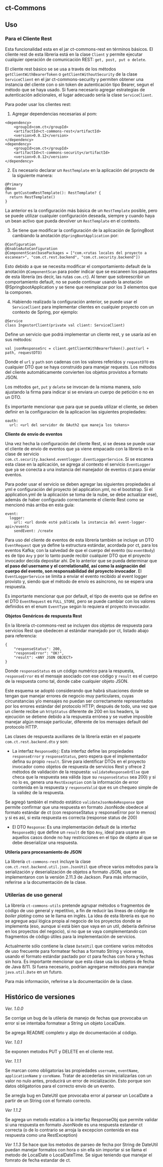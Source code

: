 ct-Commons
---

## Uso

### Para el Cliente Rest

Esta funcionalidad esta en el jar ct-commons-rest en términos básicos. El cliente rest de esta libreria
está en la clase `Client` y permite ejecutar cualquier operación de comunicación REST: `get, post, put o delete`.

El cliente rest básico se se usa a través de los métodos `getClientWithBearerToken` o `getClientWithoutSecurity` de la
clase `ServiceClient` en el jar ct-commons-security y permiten obtener una instancia del cliente con o 
sin token de autenticación tipo Bearer, segun el método que se haya usado. Si fuera necesario agregar estrategias de autenticación adicionales, 
el lugar adecuado sería la clase `ServiceClient`.

Para poder usar los clientes rest: 

1. Agregar dependencias necesarias al pom:
```
<dependency>
    <groupId>com.ct</groupId>
    <artifactId>ct-commons-rest</artifactId>
    <version>0.0.12</version>
</dependency>
<dependency>
    <groupId>com.ct</groupId>
    <artifactId>ct-commons-security</artifactId>
    <version>0.0.12</version>
</dependency>
```
2. Es necesario declarar un `RestTemplate` en la aplicación del proyecto de la siguiente manera:

```
@Primary
@Bean
fun getCustomRestTemplate(): RestTemplate? {
  return RestTemplate()
}  
```
La anterior es la configuración más básica de un `RestTemplate` posible, pero se puede utilizar cualquier configuración
deseada, siempre y cuando haya un bean activo que pueda devolver un `RestTemplate` en el contexto.

3. Se tiene que modificar la configuración de la aplicación de SpringBoot cambiando la anotación `@SpringBootApplication` por:

```
@Configuration
@EnableAutoConfiguration
@ComponentScan(basePackages = ["com.<rutas locales del proyecto a escanear>", "com.ct.rest.backend", "com.ct.security.backend"])
```
Esto debido a que se necesita modificar el comportamiento default de la anotación `@ComponentScan` para poder indicar
que se escaneen los paquetes de esta librería (es decir, las rutas `com.ct`). Al tener que sobreescribir un
comportamiento default, no se puede continuar usando la anotación @SpringbootApplication y se tiene que reemplazar por los 3
elementos que la componen.

4. Habiendo realizado la configuración anterior, se puede usar el `ServiceClient` para implementar clientes en 
cualquier proyecto con un contexto de Spring, por ejemplo:

```
@Service
class IngestorClient(private val client: ServiceClient)
``` 
Define un servicio que podrá implementar un cliente rest, y se usaría así en sus métodos:

```
val jsonResponseSrc = client.getClientWithBearerToken().post(url + path, requestDTO)
```
Donde el `url` y `path` son cadenas con los valores referidos y `requestDTO` es cualquier DTO que se
haya construido para manejar requests. Los métodos del cliente automáticamente convierten los objetos 
provistos a formato JSON.

Los métodos `get`, `put` y `delete` se invocan de la misma manera, solo ajustando la firma para indicar si se
enviara un cuerpo de petición o no en un DTO.

Es importante mencionar que para que se pueda utilizar el cliente, se deben definir en la configuracion de la aplicacion
las siguientes propiedades:

``` 
oauth:
  url: <url del servidor de OAuth2 que maneja los tokens>
```

**Cliente de envío de eventos**

Una vez hecha la configuración del cliente Rest, si se desea se puede usar el cliente de envío de eventos que ya viene empacado con la librería
en la clase de servicio `com.ct.security.backend.eventlogger.EventLoggerService`. Si se escanea esta clase
en la aplicación, se agrega al contexto el servicio `EventLogger` que ya se conecta a una instancia del manejador de 
eventos ct para enviar eventos.

Para poder usar el servicio se deben agregar las siguientes propiedades al yml e configuración del proyecto (el application.yml, no el bootstrap. Si el application.yml de la aplicación
se toma de la nube, se debe actualizar ese), además de haber configurado correctamente el cliente Rest como se mencionó más arriba en esta guía:

```
event:
  logger:
    url: <url donde esté publicada la instancia del event-logger-api>/events
    sendEvent: /create
```
Para uso del cliente de eventos de esta librería también se incluye un DTO `EventRequest` que ya define la estructura
estándar, acordada por ct, para los eventos Kafka; con la salvedad de que el cuerpo del evento (su `eventBody`) es
de tipo `Any` y por lo tanto puede recibir cualquier DTO que el proyecto invocador decida depositar ahí. De lo anterior que
se pueda determinar que **el paso del username y el correlationalId, así como la asignación del cuerpo del evento, son responsabilidad
del proyecto invocador**. El `EventLoggerService` se limita a enviar el evento recibido al event logger provisto y, siendo
que el método de envío es asíncrono, no se espera una respuesta. 

Es importante mencionar que por default, el tipo de evento que se define en el DTO `EventRequest` es `FULL_STORE`, pero se puede cambiar
con los valores definidos en el enum `EventType` según lo requiera el proyecto invocador.

**Objetos Genéricos de respuesta Rest**

En la librería ct-commons-rest se incluyen dos objetos de respuesta para servicios Rest que obedecen al estándar manejado por 
ct, listado abajo para referencia:

```
{
	"responseStatus": 200,
	"responseError": "OK!",
	"result": <ANY JSON OBJECT>
}
```
Donde `responseStatus` es un código numérico para la respuesta, `responseError` es el mensaje asociado con ese código y
`result` es el cuerpo de la respuesta como tal, donde cabe cualquier objeto JSON.

Este esquema se adoptó considerando que habrá situaciones donde se tengan que manejar errores de negocio muy particulares, cuyas
circunstancias y/o mensajes no puedan ser correctamente representados por los errores estándar del protocolo HTTP; después de todo, 
una vez que un cliente recibe un `httpStatus` diferente de 200 en los headers, la ejecución se detiene debido a la respuesta errónea
y se vuelve imposible manejar algún mensaje particular, diferente de los mensajes default del protocolo HTTP.

Las clases de respuesta auxiliares de la librería están en el paquete `com.ct.rest.backend.dto` y son: 

- La interfaz `ResponseObj`: Esta interfaz define las propiedades `responseError` y `responseStatus`, pero espera que el implementador 
defina su propio `result`. Sirve para identificar DTOs en el proyecto invocador como objetos de respuesta de servicios Rest y ofrece 2
métodos de validación de la respuesta: `validateResponseOrElse` que checa que la respuesta sea válida (que su `responseStatus` sea 200)
y si no lo es, genera una `RestException` con la información de error contenida en la respuesta y `responseValid` que es un chequeo simple
de la validez de la respuesta. 

Se agregó también el método estático `validateJsonNodeResponse` que permite confirmar que una respuesta en formato JsonNode 
obedece al formato estándar de ct (con responseStatus y responseError por lo menos) y si es así, si esta respuesta es correcta (response status de 200)

- El DTO `Response`: Es una implementación default de la interfaz `ResponseObj` que define un `result` de tipo `Any`, ideal para usarse en 
aquellos casos donde no hay restricciones en el tipo de objeto al que se debe deserializar una respuesta.

**Utilería para procesamiento de JSON**

La librería `ct-commons-rest` incluye la clase `com.ct.rest.backend.util.json.JsonUtil` que ofrece varios métodos para la 
serialización y deserialización de objetos a formato JSON, que se implementaron con la versión 2.11.3 de Jackson. Para más información,
referirse a la documentación de la clase.

### Utilerías de uso general

La librería `ct-commons-utils` pretende agrupar métodos o fragmentos de código de uso general y repetitivo, a fin
de reducir las líneas de código de *boiler plating* como se le llama en inglés. La idea de esta librería es que
no se agregue aquí lógica propia al negocio de los proyectos donde se implementa (eso, aunque sí está bien que vaya en un
util, debería definirse en los proyectos del negocio), si no que se vaya complementando con fragmentos de código útiles 
para la implementación de servicios.

Actualmente sólo contiene la clase `DateUtil` que contiene varios métodos de uso frecuente para formatear fechas a formato String
y viceversa, usando el formato estándar pactado por ct para fechas con hora y fechas sin hora. Es importante mencionar que
esta clase usa los objetos de fecha de Java 8/11. Si fuera necesario, podrían agregarse métodos para manejar `java.util.Date` en un 
futuro.

Para más información, referirse a la documentación de la clase.
## Histórico de versiones
*Ver. 1.0.0*

Se corrige un bug de la utileria de manejo de fechas que provocaba un error si se intentaba formatear
a String un objeto LocalDate.

Se agrega README completo y algo de documentación al código.

*Ver. 1.0.1*

Se exponen metodos PUT y DELETE en el cliente rest.

*Ver. 1.1.1*

Se marcan como obligatorias las propiedades `username`, `eventName`, `applicationName` y `coreName`. Tratar de accederlas sin
inicializarlas con un valor no nulo antes, producirá un error de inicialización. Esto porque son datos obligatorios para el correcto
envío de un evento.

Se arregla bug en DateUtil que provocaba error al parsear un LocalDate a partir de un String con el formato correcto.

*Ver 1.1.2* 

Se agrega un metodo estatico a la interfaz ResponseObj que permite validar si una respuesta
en formato JsonNode es una respuesta estandar ct correcta (o de lo contrario se arroja la
excepcion contenida en esa respuesta como una RestException)

*Ver 1.1.3*
Se hace que los metodos de parseo de fecha por String de DateUtil puedan manejar formatos con hora o sin ella sin importar si 
se llama el metodo de LocalDate o LocalDateTime. Se sigue teniendo que manejar el fomrato de fecha estandar de ct.
